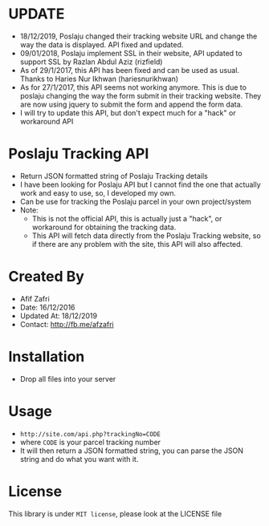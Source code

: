# UPDATE
- 18/12/2019, Poslaju changed their tracking website URL and change the way the data is displayed. API fixed and updated.
- 09/01/2018, Poslaju implement SSL in their website, API updated to support SSL by Razlan Abdul Aziz (rizfield)
- As of 29/1/2017, this API has been fixed and can be used as usual. Thanks to Haries Nur Ikhwan (hariesnurikhwan)
- As for 27/1/2017, this API seems not working anymore. This is due to poslaju changing the way the form submit in their tracking website. They are now using jquery to submit the form and append the form data.
- I will try to update this API, but don't expect much for a "hack" or workaround API

# Poslaju Tracking API
- Return JSON formatted string of Poslaju Tracking details
- I have been looking for Poslaju API but I cannot find the one that actually work and easy to use, so, I developed my own.
- Can be use for tracking the Poslaju parcel in your own project/system
- Note:
  - This is not the official API, this is actually just a "hack", or workaround for obtaining the tracking data.
  - This API will fetch data directly from the Poslaju Tracking website, so if there are any problem with the site, this API will also affected.

# Created By
- Afif Zafri
- Date: 16/12/2016
- Updated At: 18/12/2019
- Contact: http://fb.me/afzafri

# Installation
- Drop all files into your server

# Usage
- ```http://site.com/api.php?trackingNo=CODE```
- where ```CODE``` is your parcel tracking number
- It will then return a JSON formatted string, you can parse the JSON string and do what you want with it.

# License
This library is under ```MIT license```, please look at the LICENSE file

